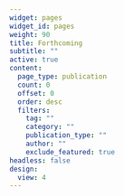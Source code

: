 ```yaml
---
widget: pages
widget_id: pages
weight: 90
title: Forthcoming
subtitle: ""
active: true
content:
  page_type: publication
  count: 0
  offset: 0
  order: desc
  filters:
    tag: ""
    category: ""
    publication_type: ""
    author: ""
    exclude_featured: true
headless: false
design:
  view: 4
---
```

